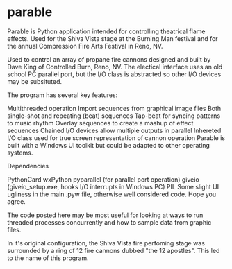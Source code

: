 parable
=======

Parable is Python application intended for controlling theatrical flame effects. Used for the Shiva Vista stage at the Burning Man festival and for the annual Compression Fire Arts Festival in Reno, NV.

Used to control an array of propane fire cannons designed and built by Dave King of Controlled Burn, Reno, NV. The electical interface uses an old school PC parallel port, but the I/O class is abstracted so other I/O devices may be subsituted.

The program has several key features:

Multithreaded operation
Import sequences from graphical image files
Both single-shot and repeating (beat) sequences
Tap-beat for syncing patterns to music rhythm
Overlay sequences to create a mashup of effect sequences
Chained I/O devices allow multiple outputs in parallel
Inhereted I/O class used for true screen representation of cannon operation
Parable is built with a Windows UI toolkit but could be adapted to other operating systems.

Dependencies

PythonCard
wxPython
pyparallel (for parallel port operation)
giveio (giveio_setup.exe, hooks I/O interrupts in Windows PC)
PIL
Some slight UI ugliness in the main .pyw file, otherwise well considered code. Hope you agree.

The code posted here may be most useful for looking at ways to run threaded processes concurrently and how to sample data from graphic files.

In it's original configuration, the Shiva Vista fire perfoming stage was surrounded by a ring of 12 fire cannons dubbed "the 12 apostles". This led to the name of this program.
